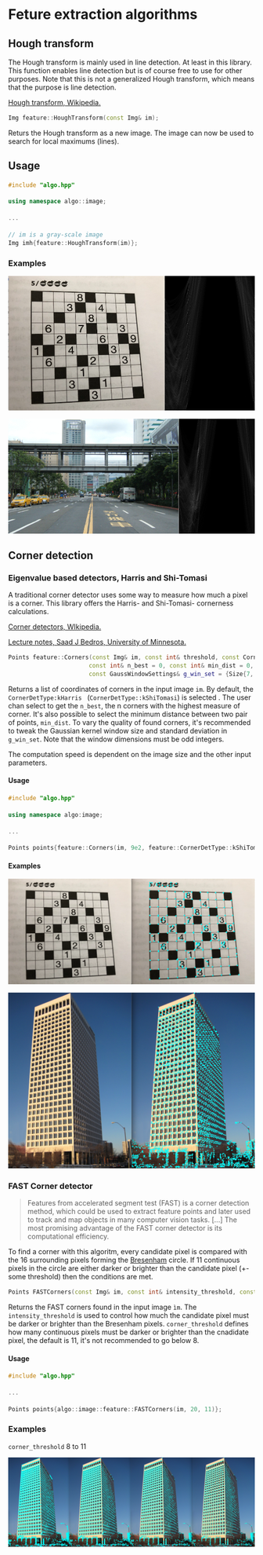 Feture extraction algorithms
==========================

## Hough transform
The Hough transform is mainly used in line detection. At least in this library. This function enables line detection
 but is of course free to use for other purposes. Note that this is not a generalized Hough transform, which means
  that the purpose is line detection.
  
[Hough transform, Wikipedia.](https://en.wikipedia.org/wiki/Hough_transform)

```cpp
Img feature::HoughTransform(const Img& im);
```
Returs the Hough transform as a new image. The image can now be used to search for local maximums (lines).

## Usage
```cpp
#include "algo.hpp"

using namespace algo::image;

...

// im is a gray-scale image
Img imh{feature::HoughTransform(im)};
```

### Examples

![Puzzle](images/hough_transform_puzzle.png)

![Puzzle](images/hough_transform_road.png)

## Corner detection

### Eigenvalue based detectors, Harris and Shi-Tomasi
A traditional corner detector uses some way to measure how much a pixel is a corner. This library offers the Harris- and
 Shi-Tomasi- cornerness calculations.
 
[Corner detectors, WIkipedia.](https://en.wikipedia.org/wiki/Corner_detection)
 
[Lecture notes, Saad J Bedros, University of Minnesota.](https://bit.ly/2XzCuis)
 
```cpp
Points feature::Corners(const Img& im, const int& threshold, const CornerDetType& det_type = CornerDetType::kHarris,
                       const int& n_best = 0, const int& min_dist = 0,
                       const GaussWindowSettings& g_win_set = {Size{7, 7}, 1.0});
```
Returns a list of coordinates of corners in the input image `im`. By default, the `CornerDetType:kHarris
` (`CornerDetType::kShiTomasi`) is
 selected
. The user chan select to get the `n_best`, the n corners with the highest measure of corner. It's also possible to
 select the minimum distance between two pair of points, `min_dist`. To vary the quality of found corners, it's
  recommended to tweak the Gaussian kernel window size and standard deviation in `g_win_set`. Note that the window
   dimensions must be odd integers.
   
 The computation speed is dependent on the image size and the other input parameters.
   
 #### Usage
 ```cpp
#include "algo.hpp"

using namespace algo:image;

... 

Points points{feature::Corners(im, 9e2, feature::CornerDetType::kShiTomasi, 0, 4, {5, 5, 1.0})};
 ```

#### Examples

![Coners in puzzle.](images/corners_puzzle.png) 

![Coners in building, picture from Wikipedia.](images/corners_building.png) 

### FAST Corner detector
> Features from accelerated segment test (FAST) is a corner detection method, which could be used to extract feature points and later used to track and map objects in many computer vision tasks.
> [...] The most promising advantage of the FAST corner detector is its computational efficiency.

To find a corner with this algoritm, every candidate pixel is compared with the 16 surrounding pixels forming
the [Bresenham](https://en.wikipedia.org/wiki/Midpoint_circle_algorithm) circle. If 11 continuous pixels in 
the circle are either darker or brighter than the candidate pixel (+- some threshold) then the conditions are met.

```c++
Points FASTCorners(const Img& im, const int& intensity_threshold, const int& corner_threshold = 11);
```
Returns the FAST corners found in the input image `ìm`. The `intensity_threshold` is used to control how much
the candidate pixel must be darker or brighter than the Bresenham pixels. `corner_threshold` defines how many continuous 
pixels must be darker or brighter than the cnadidate pixel, the default is 11, it's not recommended to go below 8.

#### Usage
```c++
#include "algo.hpp"

...

Points points{algo::image::feature::FASTCorners(im, 20, 11)};
```

### Examples

`corner_threshold` 8 to 11 

![Fast Corners](images/fast_corners_8_11.png)